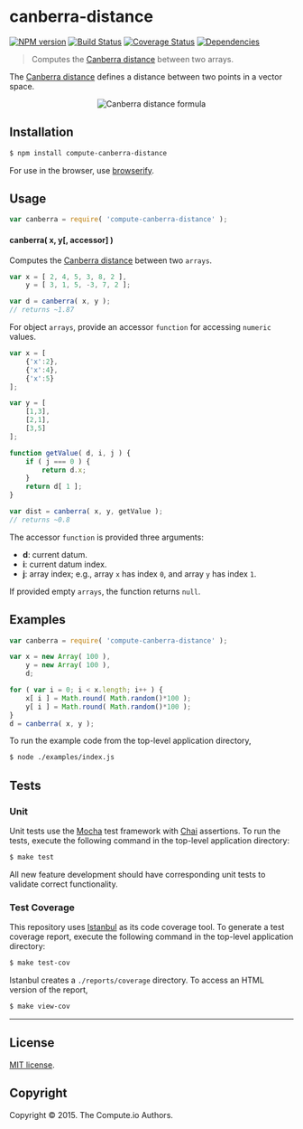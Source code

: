 canberra-distance
===
[![NPM version][npm-image]][npm-url] [![Build Status][travis-image]][travis-url] [![Coverage Status][codecov-image]][codecov-url] [![Dependencies][dependencies-image]][dependencies-url]

>  Computes the [Canberra distance](http://en.wikipedia.org/wiki/Canberra_distance) between two arrays.

The [Canberra distance](http://en.wikipedia.org/wiki/Canberra_distance) defines a distance between two points in a vector space.

<div class="equation" align="center" data-raw-text="d(\mathbf{x}, \mathbf{y}) = \sum_{i=0}^{n-1} \frac{|x_i-y_i|}{|x_i|+|y_i|}" data-equation="eq:canberra_similarity">
	<img src="https://cdn.rawgit.com/compute-io/canberra-distance/4c2edc96655033992dfb9605f8a81a11db21bcf3/docs/img/eqn.svg" alt="Canberra distance formula">
	<br>
</div>

## Installation

``` bash
$ npm install compute-canberra-distance
```

For use in the browser, use [browserify](https://github.com/substack/node-browserify).


## Usage

``` javascript
var canberra = require( 'compute-canberra-distance' );
```

#### canberra( x, y[, accessor] )

Computes the [Canberra distance](http://en.wikipedia.org/wiki/Canberra_distance) between two `arrays`.

``` javascript
var x = [ 2, 4, 5, 3, 8, 2 ],
	y = [ 3, 1, 5, -3, 7, 2 ];

var d = canberra( x, y );
// returns ~1.87
```

For object `arrays`, provide an accessor `function` for accessing `numeric` values.

``` javascript
var x = [
	{'x':2},
	{'x':4},
	{'x':5}
];

var y = [
	[1,3],
	[2,1],
	[3,5]
];

function getValue( d, i, j ) {
	if ( j === 0 ) {
		return d.x;
	}
	return d[ 1 ];
}

var dist = canberra( x, y, getValue );
// returns ~0.8
```

The accessor `function` is provided three arguments:

-	__d__: current datum.
-	__i__: current datum index.
-	__j__: array index; e.g., array `x` has index `0`, and array `y` has index `1`.

If provided empty `arrays`, the function returns `null`.

## Examples

``` javascript
var canberra = require( 'compute-canberra-distance' );

var x = new Array( 100 ),
	y = new Array( 100 ),
	d;

for ( var i = 0; i < x.length; i++ ) {
	x[ i ] = Math.round( Math.random()*100 );
	y[ i ] = Math.round( Math.random()*100 );
}
d = canberra( x, y );
```

To run the example code from the top-level application directory,

``` bash
$ node ./examples/index.js
```


## Tests

### Unit

Unit tests use the [Mocha](http://mochajs.org/) test framework with [Chai](http://chaijs.com) assertions. To run the tests, execute the following command in the top-level application directory:

``` bash
$ make test
```

All new feature development should have corresponding unit tests to validate correct functionality.


### Test Coverage

This repository uses [Istanbul](https://github.com/gotwarlost/istanbul) as its code coverage tool. To generate a test coverage report, execute the following command in the top-level application directory:

``` bash
$ make test-cov
```

Istanbul creates a `./reports/coverage` directory. To access an HTML version of the report,

``` bash
$ make view-cov
```


---
## License

[MIT license](http://opensource.org/licenses/MIT).


## Copyright

Copyright &copy; 2015. The Compute.io Authors.


[npm-image]: http://img.shields.io/npm/v/compute-canberra-distance.svg
[npm-url]: https://npmjs.org/package/compute-canberra-distance

[travis-image]: http://img.shields.io/travis/compute-io/canberra-distance/master.svg
[travis-url]: https://travis-ci.org/compute-io/canberra-distance

[codecov-image]: https://img.shields.io/codecov/c/github/compute-io/canberra-distance/master.svg
[codecov-url]: https://codecov.io/github/compute-io/canberra-distance?branch=master

[dependencies-image]: http://img.shields.io/david/compute-io/canberra-distance.svg
[dependencies-url]: https://david-dm.org/compute-io/canberra-distance

[dev-dependencies-image]: http://img.shields.io/david/dev/compute-io/canberra-distance.svg
[dev-dependencies-url]: https://david-dm.org/dev/compute-io/canberra-distance

[github-issues-image]: http://img.shields.io/github/issues/compute-io/canberra-distance.svg
[github-issues-url]: https://github.com/compute-io/canberra-distance/issues
